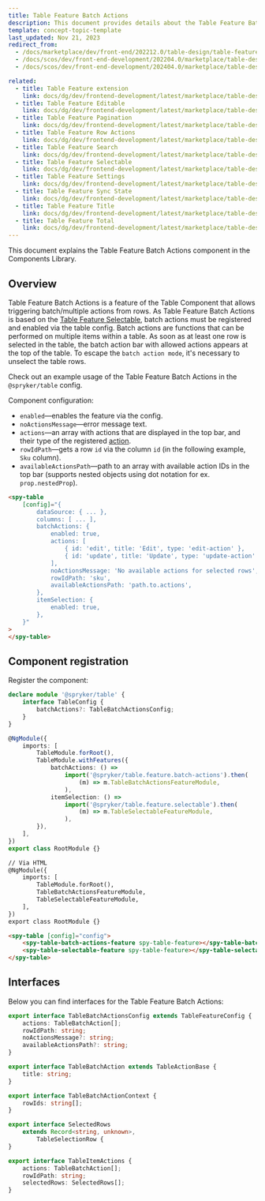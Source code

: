 ```yaml
---
title: Table Feature Batch Actions
description: This document provides details about the Table Feature Batch Actions component in the Components Library.
template: concept-topic-template
last_updated: Nov 21, 2023
redirect_from:
  - /docs/marketplace/dev/front-end/202212.0/table-design/table-features/.html
  - /docs/scos/dev/front-end-development/202204.0/marketplace/table-design/table-feature-extension/table-feature-batch-actions.html
  - /docs/scos/dev/front-end-development/202404.0/marketplace/table-design/table-feature-extension/table-feature-batch-actions.html

related:
  - title: Table Feature extension
    link: docs/dg/dev/frontend-development/latest/marketplace/table-design/table-feature-extension/table-feature-extension.html
  - title: Table Feature Editable
    link: docs/dg/dev/frontend-development/latest/marketplace/table-design/table-feature-extension/table-feature-editable.html
  - title: Table Feature Pagination
    link: docs/dg/dev/frontend-development/latest/marketplace/table-design/table-feature-extension/table-feature-pagination.html
  - title: Table Feature Row Actions
    link: docs/dg/dev/frontend-development/latest/marketplace/table-design/table-feature-extension/table-feature-row-actions.html
  - title: Table Feature Search
    link: docs/dg/dev/frontend-development/latest/marketplace/table-design/table-feature-extension/table-feature-search.html
  - title: Table Feature Selectable
    link: docs/dg/dev/frontend-development/latest/marketplace/table-design/table-feature-extension/table-feature-selectable.html
  - title: Table Feature Settings
    link: docs/dg/dev/frontend-development/latest/marketplace/table-design/table-feature-extension/table-feature-settings.html
  - title: Table Feature Sync State
    link: docs/dg/dev/frontend-development/latest/marketplace/table-design/table-feature-extension/table-feature-sync-state.html
  - title: Table Feature Title
    link: docs/dg/dev/frontend-development/latest/marketplace/table-design/table-feature-extension/table-feature-title.html
  - title: Table Feature Total
    link: docs/dg/dev/frontend-development/latest/marketplace/table-design/table-feature-extension/table-feature-total.html
---
```


This document explains the Table Feature Batch Actions component in the Components Library.

## Overview

Table Feature Batch Actions is a feature of the Table Component that allows triggering batch/multiple actions from rows.
As Table Feature Batch Actions is based on the [Table Feature Selectable](/docs/dg/dev/frontend-development/{{page.version}}/marketplace/table-design/table-feature-extension/table-feature-selectable.html), batch actions must be registered and enabled via the table config. Batch actions are functions that can be performed on multiple items within a table. As soon as at least one row is selected in the table, the batch action bar with allowed actions appears at the top of the table.
To escape the `batch action mode`, it's necessary to unselect the table rows.

Check out an example usage of the Table Feature Batch Actions in the `@spryker/table` config.

Component configuration:

- `enabled`—enables the feature via the config.  
- `noActionsMessage`—error message text.  
- `actions`—an array with actions that are displayed in the top bar, and their type of the registered [action](/docs/dg/dev/frontend-development/{{page.version}}/marketplace/ui-components-library/actions/ui-components-library-actions.html).
- `rowIdPath`—gets a row `id` via the column `id` (in the following example, `Sku` column).  
- `availableActionsPath`—path to an array with available action IDs in the top bar (supports nested objects using dot notation for ex. `prop.nestedProp`).

```html
<spy-table
    [config]="{
        dataSource: { ... },
        columns: [ ... ],
        batchActions: {
            enabled: true,
            actions: [
                { id: 'edit', title: 'Edit', type: 'edit-action' },
                { id: 'update', title: 'Update', type: 'update-action' },
            ],
            noActionsMessage: 'No available actions for selected rows',
            rowIdPath: 'sku',
            availableActionsPath: 'path.to.actions',
        },  
        itemSelection: {
            enabled: true,
        },                                                                                         
    }"
>
</spy-table>
```

## Component registration

Register the component:

```ts
declare module '@spryker/table' {
    interface TableConfig {
        batchActions?: TableBatchActionsConfig;
    }
}

@NgModule({
    imports: [
        TableModule.forRoot(),
        TableModule.withFeatures({
            batchActions: () =>
                import('@spryker/table.feature.batch-actions').then(
                    (m) => m.TableBatchActionsFeatureModule,
                ),
            itemSelection: () =>
                import('@spryker/table.feature.selectable').then(
                    (m) => m.TableSelectableFeatureModule,
                ),
        }),
    ],
})
export class RootModule {}
```

```html
// Via HTML
@NgModule({
    imports: [
        TableModule.forRoot(),
        TableBatchActionsFeatureModule,
        TableSelectableFeatureModule,
    ],
})
export class RootModule {}

<spy-table [config]="config">
    <spy-table-batch-actions-feature spy-table-feature></spy-table-batch-actions-feature>
    <spy-table-selectable-feature spy-table-feature></spy-table-selectable-feature>
</spy-table>
```

## Interfaces

Below you can find interfaces for the Table Feature Batch Actions:

```ts
export interface TableBatchActionsConfig extends TableFeatureConfig {
    actions: TableBatchAction[];
    rowIdPath: string;
    noActionsMessage?: string;
    availableActionsPath?: string;
}

export interface TableBatchAction extends TableActionBase {
    title: string;
}

export interface TableBatchActionContext {
    rowIds: string[];
}

export interface SelectedRows
    extends Record<string, unknown>,
        TableSelectionRow {
}

export interface TableItemActions {
    actions: TableBatchAction[];
    rowIdPath: string;
    selectedRows: SelectedRows[];
}
```
